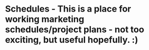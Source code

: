 # Schedules - This is a place for working marketing schedules/project plans - not too exciting, but useful hopefully. :)
